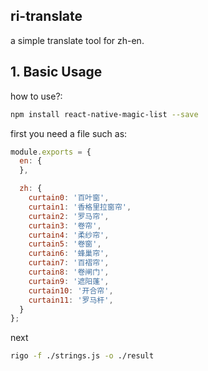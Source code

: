 ## ri-translate

a simple translate tool for zh-en.

## 1. Basic Usage

how to use?:

```bash
npm install react-native-magic-list --save
```

first you need a file such as:

```javascript
module.exports = {
  en: {
  },

  zh: {
    curtain0: '百叶窗',
    curtain1: '香格里拉窗帘',
    curtain2: '罗马帘',
    curtain3: '卷帘',
    curtain4: '柔纱帘',
    curtain5: '卷窗',
    curtain6: '蜂巢帘',
    curtain7: '百褶帘',
    curtain8: '卷闸门',
    curtain9: '遮阳蓬',
    curtain10: '开合帘',
    curtain11: '罗马杆',
  }
};

```

next

```bash
rigo -f ./strings.js -o ./result
```
